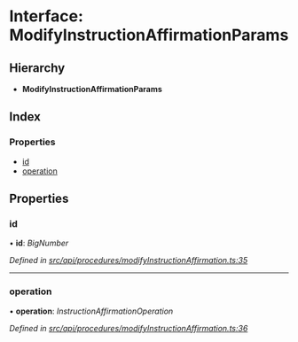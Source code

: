 # Interface: ModifyInstructionAffirmationParams

## Hierarchy

* **ModifyInstructionAffirmationParams**

## Index

### Properties

* [id](modifyinstructionaffirmationparams.md#id)
* [operation](modifyinstructionaffirmationparams.md#operation)

## Properties

###  id

• **id**: *BigNumber*

*Defined in [src/api/procedures/modifyInstructionAffirmation.ts:35](https://github.com/PolymeshAssociation/polymesh-sdk/blob/46845947/src/api/procedures/modifyInstructionAffirmation.ts#L35)*

___

###  operation

• **operation**: *InstructionAffirmationOperation*

*Defined in [src/api/procedures/modifyInstructionAffirmation.ts:36](https://github.com/PolymeshAssociation/polymesh-sdk/blob/46845947/src/api/procedures/modifyInstructionAffirmation.ts#L36)*
